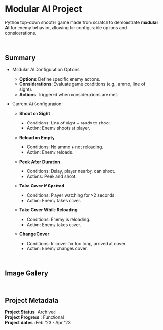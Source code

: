 # Modular AI Project

Python top-down shooter game made from scratch to demonstrate **modular AI** for enemy behavior, allowing for configurable options and considerations.

<br>

## Summary
- Modular AI Configuration Options
  - **Options**: Define specific enemy actions.
  - **Considerations**: Evaluate game conditions (e.g., ammo, line of sight).
  - **Actions**: Triggered when considerations are met.

- Current AI Configuration:
  - **Shoot on Sight**
    - Conditions: Line of sight + ready to shoot.
    - Action: Enemy shoots at player.
    
  - **Reload on Empty**
    - Conditions: No ammo + not reloading.
    - Action: Enemy reloads.
  
  - **Peek After Duration**
    - Conditions: Delay, player nearby, can shoot.
    - Actions: Peek and shoot.
  
  - **Take Cover if Spotted**
    - Conditions: Player watching for >2 seconds.
    - Action: Enemy takes cover.
  
  - **Take Cover While Reloading**
    - Conditions: Enemy is reloading.
    - Action: Enemy takes cover.
  
  - **Change Cover**
    - Conditions: In cover for too long, arrived at cover.
    - Action: Enemy changes cover.
<br>

## Image Gallery

<!--
### Placeholder Image (This is the image's caption/label)  
![Please end my suffering... (This is the image's alt text)](https://github.com/a-dubs/github-project-template/blob/master/image_gallery/Please_replace_me_I_am_begging_you.jpg)
-->
<br>

## Project Metadata  

**Project Status** : Archived  
**Project Progress** : Functional  
**Project dates** : Feb '23 - Apr '23  

